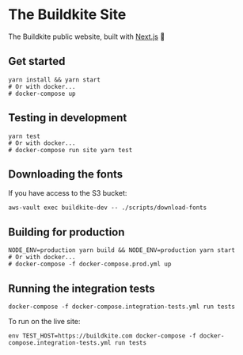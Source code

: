# The Buildkite Site

The Buildkite public website, built with [Next.js](https://github.com/zeit/next.js/) 🐶

## Get started

```shell
yarn install && yarn start
# Or with docker...
# docker-compose up
```

## Testing in development

```shell
yarn test
# Or with docker...
# docker-compose run site yarn test
```

## Downloading the fonts

If you have access to the S3 bucket:

```shell
aws-vault exec buildkite-dev -- ./scripts/download-fonts
```

## Building for production

```shell
NODE_ENV=production yarn build && NODE_ENV=production yarn start
# Or with docker...
# docker-compose -f docker-compose.prod.yml up
```

## Running the integration tests

```shell
docker-compose -f docker-compose.integration-tests.yml run tests
```

To run on the live site:

```shell
env TEST_HOST=https://buildkite.com docker-compose -f docker-compose.integration-tests.yml run tests
```